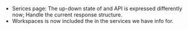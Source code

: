 - Serices page: The up-down state of and API is expressed differently now; Handle the current response structure.
- Workspaces is now included the in the services we have info for.
